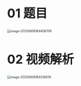 # 01 题目

<img src="https://cvp.oss-cn-shanghai.aliyuncs.com/202506061644772.png" alt="image-20250606164406709" style="zoom:50%;" />



# 02 视频解析

<img src="https://cvp.oss-cn-shanghai.aliyuncs.com/202506061643207.png" alt="image-20250606164336018" style="zoom:50%;" />

